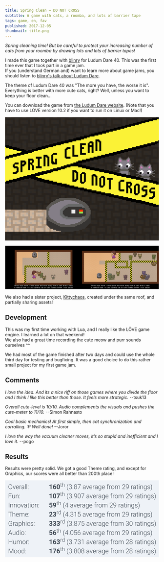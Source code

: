 ```yaml
---
title: Spring Clean – DO NOT CROSS
subtitle: A game with cats, a roomba, and lots of barrier tape
tags: game, en, fav
published: 2017-12-05
thumbnail: title.png
---
```


*Spring cleaning time! But be careful to protect your increasing number of cats from your roomba by drawing lots and lots of barrier tapes!*

I made this game together with [blinry](https://morr.cc) for Ludum Dare 40. This was the first time ever that I took part in a game jam.  
If you (understand German and) want to learn more about game jams, you should listen to [blinry's talk about Ludum Dare](https://morr.cc/dare-to-ludum-dare/).

The theme of Ludum Dare 40 was "The more you have, the worse it is".  
Everything is better with more cute cats, right? Well, unless you want to keep your floor clean...

You can download the game from [the Ludum Dare website](https://ldjam.com/events/ludum-dare/40/spring-clean-do-not-cross). (Note that you have to use LÖVE version 10.2 if you want to run it on Linux or Mac!)

[![Title screen](title.png)](https://ldjam.com/events/ludum-dare/40/spring-clean-do-not-cross)

![In-game screens](ingame.png)

We also had a sister project, [Kittychaos](https://ldjam.com/events/ludum-dare/40/kittychaos/), created under the same roof, and partially sharing assets!

## Development

This was my first time working with Lua, and I really like the LÖVE game engine. I&nbsp;learned a lot on that weekend!  
We also had a great time recording the cute meow and purr sounds ourselves ^^

We had most of the game finished after two days and could use the whole third day for testing and bugfixing. It&nbsp;was a good choice to do this rather small project for my first game jam.

## Comments

*I love the idea. And its a nice riff on those games where you divide the floor and I think I like this better than those. It feels more strategic.* --tsuk13

*Overall cute-level is 10/10. Audio complements the visuals and pushes the cute-meter to 11/10.* --Simon Rahnasto

*Cool basic mechanics! At first simple, then cat synchronization and corralling. :P Well done!* --Joror

*I love the way the vacuum cleaner moves, it’s so stupid and inefficient and I love it.* --pogo

## Results

Results were pretty solid. We got a good Theme rating, and except for Graphics, our scores were all better than 200th place!

![](results.png)
